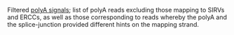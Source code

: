 Filtered [polyA signals](https://public-docs.crg.es/rguigo/Data/scarbonell/captrap_paper_files/polya/polyafilter/); list of polyA reads excluding those mapping to SIRVs and ERCCs, as well as those corresponding to reads whereby the polyA and the splice-junction provided different hints on the mapping strand.
